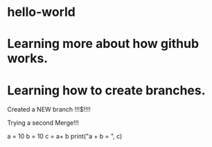 # hello-world
# Learning more about how github works.
# Learning how to create branches.
 Created a NEW branch !!!$!!!!

 Trying a second Merge!!! 

a = 10
b = 10
c = a+ b 
print("a + b = ", c)
